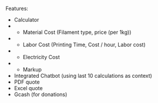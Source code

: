 Features:
- Calculator
- - Material Cost (Filament type, price (per 1kg))
- - Labor Cost (Printing Time, Cost / hour, Labor cost)
- - Electricity Cost 
- - Markup
- Integrated Chatbot (using last 10 calculations as context)
- PDF quote
- Excel quote
- Gcash (for donations)
